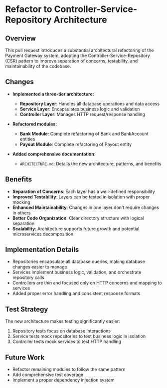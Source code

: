 # Refactor to Controller-Service-Repository Architecture

## Overview

This pull request introduces a substantial architectural refactoring of the Payment Gateway system, adopting the Controller-Service-Repository (CSR) pattern to improve separation of concerns, testability, and maintainability of the codebase.

## Changes

- **Implemented a three-tier architecture:**
  - **Repository Layer**: Handles all database operations and data access
  - **Service Layer**: Encapsulates business logic and validation
  - **Controller Layer**: Manages HTTP request/response handling

- **Refactored modules:**
  - **Bank Module**: Complete refactoring of Bank and BankAccount entities
  - **Payout Module**: Complete refactoring of Payout entity

- **Added comprehensive documentation:**
  - `ARCHITECTURE.md`: Details the new architecture, patterns, and benefits

## Benefits

- **Separation of Concerns**: Each layer has a well-defined responsibility
- **Improved Testability**: Layers can be tested in isolation with proper mocking
- **Enhanced Maintainability**: Changes in one layer don't require changes in others
- **Better Code Organization**: Clear directory structure with logical separation
- **Scalability**: Architecture supports future growth and potential microservices decomposition

## Implementation Details

- Repositories encapsulate all database queries, making database changes easier to manage
- Services implement business logic, validation, and orchestrate repository calls
- Controllers are thin and focused only on HTTP concerns and mapping to services
- Added proper error handling and consistent response formats

## Test Strategy

The new architecture makes testing significantly easier:

1. Repository tests focus on database interactions
2. Service tests mock repositories to test business logic in isolation
3. Controller tests mock services to test HTTP handling

## Future Work

- Refactor remaining modules to follow the same pattern
- Add comprehensive test coverage
- Implement a proper dependency injection system 